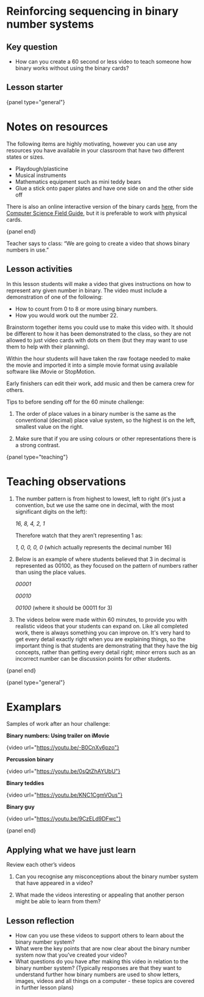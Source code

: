 # Reinforcing sequencing in binary number systems

## Key question

-   How can you create a 60 second or less video to teach someone how binary works without using the binary cards?

## Lesson starter

{panel type="general"}

# Notes on resources

The following items are highly motivating, however you can use any resources you have available in your classroom that have two different states or sizes.

- Playdough/plasticine
- Musical instruments
- Mathematics equipment such as mini teddy bears
- Glue a stick onto paper plates and have one side on and the other side off

There is also an online interactive version of the binary cards [here](http://www.csfieldguide.org.nz/en/interactives/binary-cards/index.html?digits=8), from the [Computer Science Field Guide](http://www.csfieldguide.org.nz/), but it is preferable to work with physical cards.

{panel end}

Teacher says to class: “We are going to create a video that shows binary
numbers in use.”

## Lesson activities

In this lesson students will make a video that gives instructions on how to
represent any given number in binary.
The video must include a demonstration of one of the following:

-   How to count from 0 to 8 or more using binary numbers.
-   How you would work out the number 22.

Brainstorm together items you could use to make this video with.
It should be different to how it has been demonstrated to the class, so they
are not allowed to just video cards with dots on them (but they may want to
use them to help with their planning).

Within the hour students will have taken the raw footage needed to make the
movie and imported it into a simple movie format using available software
like iMovie or StopMotion.

Early finishers can edit their work, add music and then be camera crew
for others.

Tips to before sending off for the 60 minute challenge:

1.  The order of place values in a binary number is the same as the
conventional (decimal) place value system, so the highest is on the left, smallest value on the right.

2.  Make sure that if you are using colours or other representations there is a strong contrast.

{panel type="teaching"}

# Teaching observations

1.  The number pattern is from highest to lowest, left to right (it's just a
    convention, but we use the same one in decimal, with the most significant
    digits on the left):

    *16, 8, 4, 2, 1*

    Therefore watch that they aren’t representing 1 as:

    *1, 0, 0, 0, 0* (which actually represents the decimal number 16)

2.  Below is an example of where students believed that 3 in decimal is
    represented as 00100, as they focused on the pattern of numbers rather
    than using the place values.

    *00001*

    *00010*

    *00100* (where it should be 00011 for 3)

3.  The videos below were made within 60 minutes, to provide you with
    realistic videos that your students can expand on.
    Like all completed work, there is always something you can improve on.
    It's very hard to get every detail exactly right when you are explaining
    things, so the important thing is that students are demonstrating that
    they have the big concepts, rather than getting every detail right;
    minor errors such as an incorrect number can be discussion points for
    other students.

{panel end}

{panel type="general"}

# Examplars

Samples of work after an hour challenge:

**Binary numbers: Using trailer on iMovie**

{video url="https://youtu.be/-B0CnXv6pzo"}

**Percussion binary**

{video url="https://youtu.be/0sQtZhAYUbU"}

**Binary teddies**

{video url="https://youtu.be/KNC1CgmVOus"}

**Binary guy**

{video url="https://youtu.be/9CzELd9DFwc"}

{panel end}

## Applying what we have just learn

Review each other’s videos

1.  Can you recognise any misconceptions about the binary number system that
    have appeared in a video?

2.  What made the videos interesting or appealing that another person might
    be able to learn from them?

## Lesson reflection

-   How can you use these videos to support others to learn about the
    binary number system?
-   What were the key points that are now clear about the binary number
    system now that you’ve created your video?
-   What questions do you have after making this video in relation to the
    binary number system?
    (Typically responses are that they want to understand further how binary
    numbers are used to show letters, images, videos and all things
    on a computer - these topics are covered in further lesson plans)
